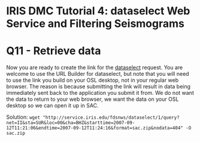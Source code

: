 # IRIS DMC Tutorial 4: dataselect Web Service and Filtering Seismograms

# Q11 - Retrieve data
Now you are ready to create the link for the [dataselect](https://service.iris.edu/fdsnws/dataselect/docs/1/builder/) request. You are welcome to use the URL Builder for dataselect, but note that you will need to use the link you build on your OSL desktop, not in your regular web browser. The reason is because submitting the link will result in data being immediately sent back to the application you submit it from. We do not want the data to return to your web browser, we want the data on your OSL desktop so we can open it up in SAC.

Solution: `wget "http://service.iris.edu/fdsnws/dataselect/1/query?net=II&sta=SUR&loc=00&cha=BHZ&starttime=2007-09-12T11:21:06&endtime=2007-09-12T11:24:16&format=sac.zip&nodata=404" -O sac.zip`
